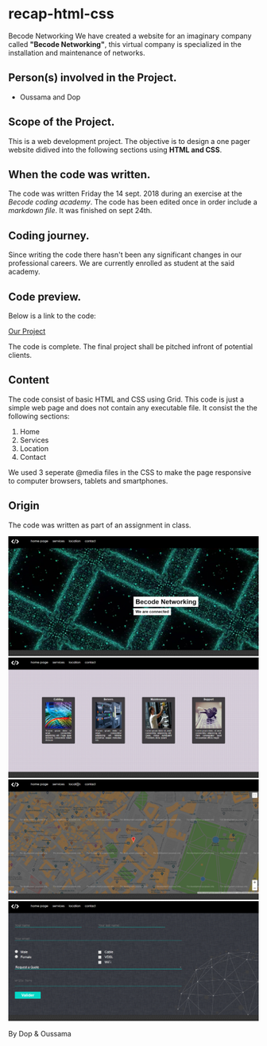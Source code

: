 # recap-html-css
Becode Networking
We have created a website for an imaginary company called **"Becode Networking"**, this virtual company is specialized in the installation and maintenance of networks.

## Person(s) involved in the Project.

- Oussama and Dop 

## Scope of the Project.

This is a web development project. The objective is to design a one pager website didived into the following sections using **HTML and CSS**.

## When the code was written.

The code was written Friday the 14 sept. 2018 during an exercise at the _Becode coding academy_. The code has been edited once in order include a *markdown file*.
It was finished on sept 24th. 
 
## Coding journey.

Since writing the code there hasn't been any significant changes in our professional careers. We are currently enrolled as student at the said academy.


## Code preview.

 Below is a link to the code:

[Our Project](https://oussrh.github.io/recap-html-css/)

The code is complete. The final project shall be pitched infront of potential clients. 

## Content

The code consist of basic HTML and CSS using Grid. This code is just a simple web page and does not contain any executable file. It consist the the following sections: 
1. Home
2. Services
3. Location
4. Contact 

We used 3 seperate @media files in the CSS  to make the page responsive to computer browsers, tablets and smartphones.

## Origin

The code was written as part of an assignment in class.



![picture](img/newlines.png)
![picture](img/servicesPS.png)
![picture](img/locationPS.png)
![picture](img/contactPS.png)

By Dop & Oussama
